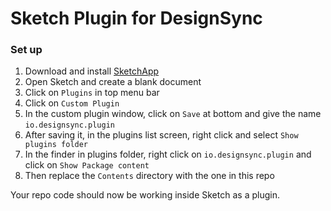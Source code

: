 # Sketch Plugin for DesignSync

### Set up

1. Download and install [SketchApp](https://www.sketchapp.com/)
2. Open Sketch and create a blank document
3. Click on `Plugins` in top menu bar
4. Click on `Custom Plugin`
5. In the custom plugin window, click on `Save` at bottom and give the name `io.designsync.plugin`
6. After saving it, in the plugins list screen, right click and select `Show plugins folder`
7. In the finder in plugins folder, right click on `io.designsync.plugin` and click on `Show Package content`
8. Then replace the `Contents` directory with the one in this repo

Your repo code should now be working inside Sketch as a plugin.
